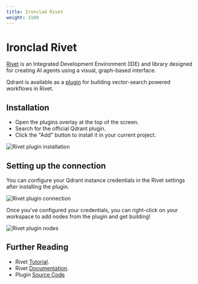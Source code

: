 ```yaml
---
title: Ironclad Rivet
weight: 3100
---
```


# Ironclad Rivet

[Rivet](https://rivet.ironcladapp.com/) is an Integrated Development Environment (IDE) and library designed for creating AI agents using a visual, graph-based interface.

Qdrant is available as a [plugin](https://github.com/qdrant/rivet-plugin-qdrant) for building vector-search powered workflows in Rivet.

## Installation

- Open the plugins overlay at the top of the screen.
- Search for the official Qdrant plugin.
- Click the "Add" button to install it in your current project.

![Rivet plugin installation](/documentation/frameworks/rivet/installation.png)

## Setting up the connection

You can configure your Qdrant instance credentials in the Rivet settings after installing the plugin.

![Rivet plugin connection](/documentation/frameworks/rivet/connection.png)

Once you've configured your credentials, you can right-click on your workspace to add nodes from the plugin and get building!

![Rivet plugin nodes](/documentation/frameworks/rivet/node.png)

## Further Reading

- Rivet [Tutorial](https://rivet.ironcladapp.com/docs/tutorial).
- Rivet [Documentation](https://rivet.ironcladapp.com/docs).
- Plugin [Source Code](https://github.com/qdrant/rivet-plugin-qdrant)
